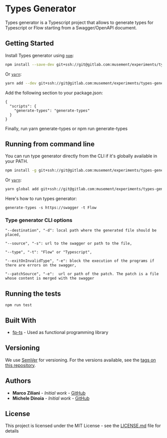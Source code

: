 # Types Generator

Types generator is a Typescript project that allows to generate types for Typescript or Flow starting from a Swagger/OpenAPI document.

## Getting Started

Install Types generator using [`npm`](https://www.npmjs.com/):

```bash
npm install --save-dev git+ssh://git@gitlab.com:musement/experiments/types-generator.git
```

Or [`yarn`](https://yarnpkg.com/en/package):

```bash
yarn add --dev git+ssh://git@gitlab.com:musement/experiments/types-generator.git
```

Add the following section to your package.json:
```
{
  "scripts": {
    "generate-types": "generate-types"
  }
}
```
Finally, run yarn generate-types or npm run generate-types

## Running from command line

You can run type generator directly from the CLI if it's globally available in your PATH.

```bash
npm install -g git+ssh://git@gitlab.com:musement/experiments/types-generator.git
```

Or [`yarn`](https://yarnpkg.com/en/package):

```bash
yarn global add git+ssh://git@gitlab.com:musement/experiments/types-generator.git
```

Here's how to run types generator:

```
generate-types -s https://swagger -t Flow
```

### Type generator CLI options

```
"--destination", "-d": local path where the generated file should be placed,
```
```
"--source", "-s": url to the swagger or path to the file,
```
```
"--type", "-t": "Flow" or "Typescript",
```
```
"--exitOnInvalidType", "-e": block the execution of the programs if there are errors on the swagger,
```
```
"--patchSource", "-e":  url or path of the patch. The patch is a file whose content is merged with the swagger
```


## Running the tests

```
npm run test
```

## Built With

* [fp-ts](https://github.com/gcanti/fp-tsa) - Used as functional programming library

<!-- ## Contributing

Please read [CONTRIBUTING.md](https://gist.github.com/PurpleBooth/b24679402957c63ec426) for details on our code of conduct, and the process for submitting pull requests to us. -->

## Versioning

We use [SemVer](http://semver.org/) for versioning. For the versions available, see the [tags on this repository](https://gitlab.com/musement/experiments/types-generator/-/tags).


## Authors

* **Marco Ziliani** - *Initial work* - [GitHub](https://github.com/zi)
* **Michele Dinoia** - *Initial work* - [GitHub](https://github.com/dinoiam)

<!-- See also the list of [contributors](https://github.com/your/project/contributors) who participated in this project. -->

## License

This project is licensed under the MIT License - see the [LICENSE.md](./LICENSE.md) file for details
<!-- 
## Acknowledgments

* Hat tip to anyone whose code was used
* Inspiration
* etc -->
